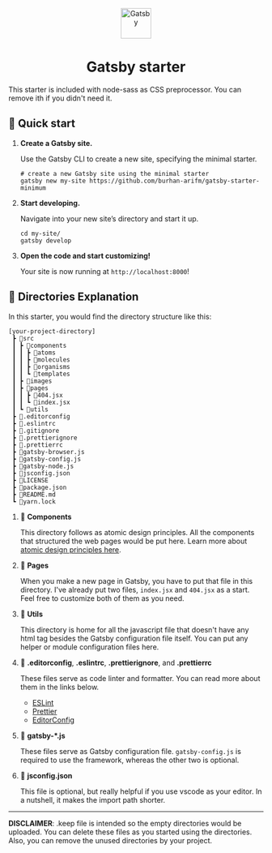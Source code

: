 <p align="center">
  <a href="https://www.gatsbyjs.org">
    <img alt="Gatsby" src="https://www.gatsbyjs.com/Gatsby-Monogram.svg" width="60" />
  </a>
</p>
<h1 align="center">
  Gatsby starter
</h1>

This starter is included with node-sass as CSS preprocessor. You can remove ith if you didn't need it.

## 🚀 Quick start

1.  **Create a Gatsby site.**

    Use the Gatsby CLI to create a new site, specifying the minimal starter.

    ```shell
    # create a new Gatsby site using the minimal starter
    gatsby new my-site https://github.com/burhan-arifm/gatsby-starter-minimum
    ```

2.  **Start developing.**

    Navigate into your new site’s directory and start it up.

    ```shell
    cd my-site/
    gatsby develop
    ```

3.  **Open the code and start customizing!**

    Your site is now running at `http://localhost:8000`!

## 📂 Directories Explanation

In this starter, you would find the directory structure like this:

```shell
[your-project-directory]
 ┣ 📂src
 ┃ ┣ 📂components
 ┃ ┃ ┣ 📂atoms
 ┃ ┃ ┣ 📂molecules
 ┃ ┃ ┣ 📂organisms
 ┃ ┃ ┗ 📂templates
 ┃ ┣ 📂images
 ┃ ┣ 📂pages
 ┃ ┃ ┣ 📜404.jsx
 ┃ ┃ ┗ 📜index.jsx
 ┃ ┗ 📂utils
 ┣ 📜.editorconfig
 ┣ 📜.eslintrc
 ┣ 📜.gitignore
 ┣ 📜.prettierignore
 ┣ 📜.prettierrc
 ┣ 📜gatsby-browser.js
 ┣ 📜gatsby-config.js
 ┣ 📜gatsby-node.js
 ┣ 📜jsconfig.json
 ┣ 📜LICENSE
 ┣ 📜package.json
 ┣ 📜README.md
 ┗ 📜yarn.lock
```

1.  📂 **Components**

    This directory follows as atomic design principles. All the components that structured the web pages would be put here. Learn more about [atomic design principles here](https://bradfrost.com/blog/post/atomic-web-design/).

2.  📂 **Pages**

    When you make a new page in Gatsby, you have to put that file in this directory. I've already put two files, `index.jsx` and `404.jsx` as a start. Feel free to customize both of them as you need.

3.  📂 **Utils**

    This directory is home for all the javascript file that doesn't have any html tag besides the Gatsby configuration file itself. You can put any helper or module configuration files here.

4.  📜 **.editorconfig**, **.eslintrc**, **.prettierignore**, and **.prettierrc**

    These files serve as code linter and formatter. You can read more about them in the links below.

    - [ESLint](https://eslint.org/docs/user-guide/getting-started)
    - [Prettier](https://prettier.io/docs/en/index.html)
    - [EditorConfig](https://editorconfig.org/)

5.  📜 **gatsby-\*.js**

    These files serve as Gatsby configuration file. `gatsby-config.js` is required to use the framework, whereas the other two is optional.

6.  📜 **jsconfig.json**

    This file is optional, but really helpful if you use vscode as your editor. In a nutshell, it makes the import path shorter.

---

**DISCLAIMER**: .keep file is intended so the empty directories would be uploaded. You can delete these files as you started using the directories. Also, you can remove the unused directories by your project.

